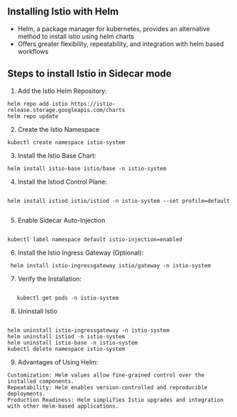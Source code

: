
## Installing Istio with Helm

- Helm, a package manager for kubernetes, provides an alternative method to install istio using helm charts
- Offers greater flexibility, repeatability, and integration with helm based workflows



## Steps to install Istio in Sidecar mode

1. Add the Istio Helm Repository:

```
helm repo add istio https://istio-release.storage.googleapis.com/charts
helm repo update

```

2. Create the Istio Namespace

```
kubectl create namespace istio-system

```

3. Install the Istio Base Chart:

```
helm install istio-base istio/base -n istio-system

```

4. Install the Istiod Control Plane:

```

helm install istiod istio/istiod -n istio-system --set profile=default


```

5. Enable Sidecar Auto-Injection

```

kubectl label namespace default istio-injection=enabled

```

6. Install the Istio Ingress Gateway (Optional):

 ```
  helm install istio-ingressgateway istio/gateway -n istio-system
```

7. Verify the Installation:

```

   kubectl get pods -n istio-system

```

8.  Uninstall Istio

```

helm uninstall istio-ingressgateway -n istio-system
helm uninstall istiod -n istio-system
helm uninstall istio-base -n istio-system
kubectl delete namespace istio-system

```

9. Advantages of Using Helm:

```
Customization: Helm values allow fine-grained control over the installed components.
Repeatability: Helm enables version-controlled and reproducible deployments.
Production Readiness: Helm simplifies Istio upgrades and integration with other Helm-based applications.

```









    



   






  


























